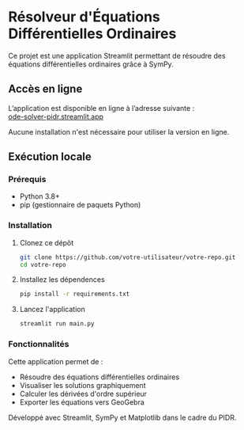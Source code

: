 # Résolveur d'Équations Différentielles Ordinaires

Ce projet est une application Streamlit permettant de résoudre des équations différentielles ordinaires grâce à SymPy.

## Accès en ligne

L’application est disponible en ligne à l’adresse suivante :  
[ode-solver-pidr.streamlit.app](https://ode-solver-pidr.streamlit.app/)

Aucune installation n'est nécessaire pour utiliser la version en ligne.

## Exécution locale

### Prérequis

- Python 3.8+
- pip (gestionnaire de paquets Python)

### Installation

1. Clonez ce dépôt
   ```bash
   git clone https://github.com/votre-utilisateur/votre-repo.git
   cd votre-repo
   ```
2. Installez les dépendences
   ```bash
   pip install -r requirements.txt
   ```
3. Lancez l'application
   ```bash
   streamlit run main.py
   ```

### Fonctionnalités

Cette application permet de :

- Résoudre des équations différentielles ordinaires
- Visualiser les solutions graphiquement
- Calculer les dérivées d'ordre supérieur
- Exporter les équations vers GeoGebra 

Développé avec Streamlit, SymPy et Matplotlib dans le cadre du PIDR.
